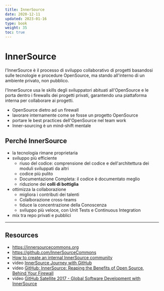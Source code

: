 ```yaml
---
title: InnerSource
date: 2020-12-11
updated: 2023-01-16
type: book
weight: 35
toc: true
---
```

# InnerSource
l'InnerSource è il processo di sviluppo collaborativo di progetti basandosi sulle tecnologie e procedure OpenSource, ma stando all'interno di un ambiente privato, non pubblico.

l'InnerSource usa le skills degli sviluppatori abituati all'OpenSource e le porta dentro i firewalls dei progetti privati, garantendo una piattaforma interna per collaborare ai progetti.

- OpenSource dietro ad un firewall
- lavorare internamente come se fosse un progetto OpenSource
- portare le best practices dell'OpenSource nel team work
- Inner-sourcing è un mind-shift mentale

## Perché InnerSource

- la tecnologia rimane proprietaria
- sviluppo più efficiente
  - riuso del codice: comprensione del codice e dell'architettura dei moduli sviluppati da altri
  - codice più pulito
  - Documentazione Completa: il codice è documentato meglio
  - riduzione dei **colli di bottiglia**
- ottimizza la  collaborazione
  - migliora i contributi dei talenti
  - Colalborazione cross-teams
  - tiduce la concentrazione della Conoscenza
  - sviluppo più veloce, con Unit Tests e Continuous Integration
- mix tra repo privati e pubblici

---
## Resources

- <https://innersourcecommons.org>
- <https://github.com/InnerSourceCommons>
- [How to create an internal InnerSource community](https://opensource.com/life/16/11/create-internal-innersource-community)
- video [InnerSource Journey with GitHub](https://www.youtube.com/watch?v=MhhBi7o9z90)
- video [GitHub: InnerSource: Reaping the Benefits of Open Source, Behind Your Firewall](https://www.youtube.com/watch?v=sDKN-xyqcNc)
- video [GitHub Satellite 2017 - Global Software Development with InnerSource](https://www.youtube.com/watch?v=64gaATwzXvE)
